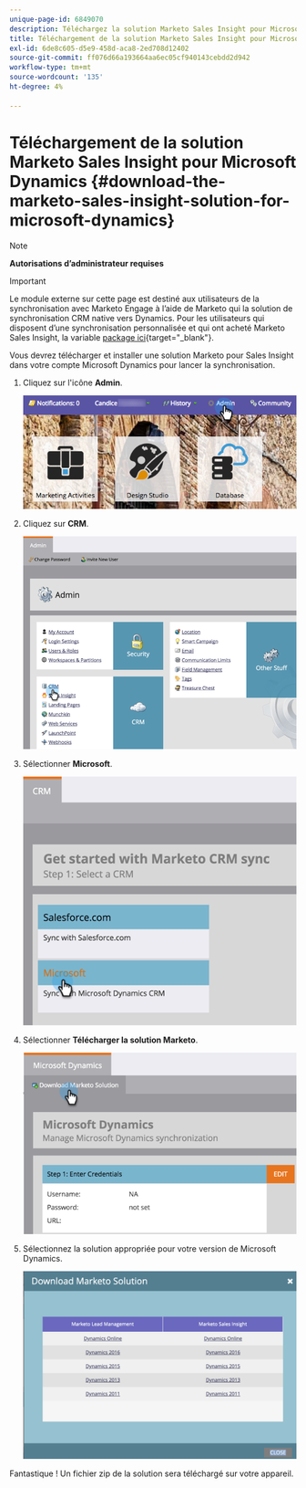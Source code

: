 ```yaml
---
unique-page-id: 6849070
description: Téléchargez la solution Marketo Sales Insight pour Microsoft Dynamics - Documentation Marketo - Documentation du produit
title: Téléchargement de la solution Marketo Sales Insight pour Microsoft Dynamics
exl-id: 6de8c605-d5e9-458d-aca8-2ed708d12402
source-git-commit: ff076d66a193664aa6ec05cf940143cebdd2d942
workflow-type: tm+mt
source-wordcount: '135'
ht-degree: 4%

---
```


# Téléchargement de la solution Marketo Sales Insight pour Microsoft Dynamics {#download-the-marketo-sales-insight-solution-for-microsoft-dynamics}

>[!NOTE]
>
>**Autorisations d’administrateur requises**

>[!IMPORTANT]
>
>Le module externe sur cette page est destiné aux utilisateurs de la synchronisation avec Marketo Engage à l’aide de Marketo qui  la solution de synchronisation CRM native vers Dynamics. Pour les utilisateurs qui disposent d’une synchronisation personnalisée et qui ont acheté Marketo Sales Insight, la variable [package ici](https://mktg-cdn.marketo.com/community/MarketoSalesInsight_NonNative.zip){target=&quot;_blank&quot;}.

Vous devrez télécharger et installer une solution Marketo pour Sales Insight dans votre compte Microsoft Dynamics pour lancer la synchronisation.

1. Cliquez sur l&#39;icône **Admin**.

   ![](assets/mainnavhand.png)

1. Cliquez sur **CRM**.

   ![](assets/image2015-3-11-13-3a7-3a11.png)

1. Sélectionner **Microsoft**.

   ![](assets/image2016-5-3.png)

1. Sélectionner **Télécharger la solution Marketo**.

   ![](assets/image2015-3-11-13-3a10-3a4.png)

1. Sélectionnez la solution appropriée pour votre version de Microsoft Dynamics.

   ![](assets/msd-online.png)

Fantastique ! Un fichier zip de la solution sera téléchargé sur votre appareil.
